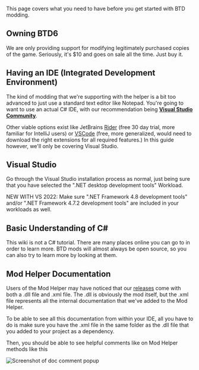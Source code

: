 This page covers what you need to have before you get started with BTD modding.

## Owning BTD6

We are only providing support for modifying legitimately purchased copies of the game. Seriously, it's $10 and goes on sale all the time. Just buy it.


## Having an IDE (Integrated Development Environment)

The kind of modding that we're supporting with the helper is a bit too advanced to just use a standard text editor like Notepad. You're going to want to use an actual C# IDE, with our recommendation being **[Visual Studio Community](https://visualstudio.microsoft.com/vs/community/)**. 

Other viable options exist like JetBrains [Rider](https://www.jetbrains.com/rider/) (free 30 day trial, more familiar for IntelliJ users) or [VSCode](https://code.visualstudio.com/download) (free, more generalized, would need to download the right extensions for all required features.) In this guide however, we'll only be covering Visual Studio.

## Visual Studio

Go through the Visual Studio installation process as normal, just being sure that you have selected the ".NET desktop development tools" Workload.

NEW WITH VS 2022: Make sure ".NET Framework 4.8 development tools" and/or ".NET Framework 4.7.2 development tools" are included in your workloads as well.

## Basic Understanding of C#

This wiki is not a C# tutorial. There are many places online you can go to in order to learn more. BTD mods will almost always be open source, so you can also try to learn more by looking at them.

## Mod Helper Documentation

Users of the Mod Helper may have noticed that our [releases](https://github.com/gurrenm3/BTD-Mod-Helper/releases) come with both a .dll file and .xml file. The .dll is obviously the mod itself, but the .xml file represents all the internal documentation that we've added to the Mod Helper.

To be able to see all this documentation from within your IDE, all you have to do is make sure you have the .xml file in the same folder as the .dll file that you added to your project as a dependency.

Then, you should be able to see helpful comments like on Mod Helper methods like this

 ![Screenshot of doc comment popup](https://media.discordapp.net/attachments/800115046134186026/859521355521982484/unknown.png)